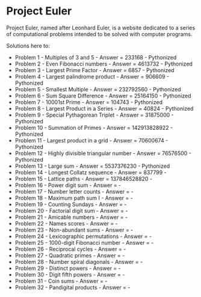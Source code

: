 # Project Euler

Project Euler, named after Leonhard Euler, is a website dedicated to a series of computational problems intended to be solved with computer programs.

Solutions here to:
- Problem 1 - Multiples of 3 and 5 - Answer = 233168 - Pythonized
- Problem 2 - Even Fibonacci numbers - Answer = 4613732 - Pythonized
- Problem 3 - Largest Prime Factor - Answer = 6857 - Pythonized
- Problem 4 - Largest palindrome product - Answer = 906609 - Pythonized
- Problem 5 - Smallest Multiple - Answer = 232792560 - Pythonized
- Problem 6 - Sum Square Difference - Answer = 25164150 - Pythonized
- Problem 7 - 10001st Prime - Answer = 104743 - Pythonized
- Problem 8 - Largest Product in a Series - Answer = 40824 - Pythonized
- Problem 9 - Special Pythagorean Triplet - Answer = 31875000 - Pythonized
- Problem 10 - Summation of Primes - Answer = 142913828922 - Pythonized
- Problem 11 - Largest product in a grid - Answer = 70600674 - Pythonized
- Problem 12 - Highly divisible triangular number - Answer = 76576500 - Pythonized
- Problem 13 - Large sum - Answer = 5537376230 - Pythonized
- Problem 14 - Longest Collatz sequence - Answer = 837799 -    
- Problem 15 - Lattice paths - Answer = 137846528820 - 
- Problem 16 - Power digit sum - Answer =  - 
- Problem 17 - Number letter counts - Answer =  - 
- Problem 18 - Maximum path sum I - Answer =  - 
- Problem 19 - Counting Sundays - Answer =  - 
- Problem 20 - Factorial digit sum - Answer =  - 
- Problem 21 - Amicable numbers - Answer =  - 
- Problem 22 - Names scores - Answer =  - 
- Problem 23 - Non-abundant sums - Answer =  - 
- Problem 24 - Lexicographic permutations - Answer =  - 
- Problem 25 - 1000-digit Fibonacci number - Answer =  - 
- Problem 26 - Reciprocal cycles - Answer =  - 
- Problem 27 - Quadratic primes - Answer =  - 
- Problem 28 - Number spiral diagonals - Answer =  - 
- Problem 29 - Distinct powers - Answer =  - 
- Problem 30 - Digit fifth powers - Answer =  - 
- Problem 31 - Coin sums - Answer =  - 
- Problem 32 - Pandigital products - Answer =  - 

